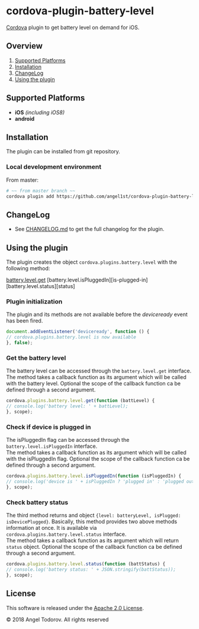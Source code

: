 cordova-plugin-battery-level
=============================

[Cordova][cordova] plugin to get battery level on demand for iOS.

## Overview
1. [Supported Platforms](#supported-platforms)
2. [Installation](#installation)
3. [ChangeLog](#changelog)
4. [Using the plugin](#using-the-plugin)

## Supported Platforms
- __iOS__ *(including iOS8)*
- __android__

## Installation
The plugin can be installed from git repository.

### Local development environment
From master:
```bash
# ~~ from master branch ~~
cordova plugin add https://github.com/angel1st/cordova-plugin-battery-level.git
```

## ChangeLog
- See [CHANGELOG.md][changelog] to get the full changelog for the plugin.


## Using the plugin
The plugin creates the object `cordova.plugins.battery.level` with the following method:

[battery.level.get][get]
[battery.level.isPluggedIn][is-plugged-in]
[battery.level.status][status]

### Plugin initialization
The plugin and its methods are not available before the *deviceready* event has been fired.

```javascript
document.addEventListener('deviceready', function () {
// cordova.plugins.battery.level is now available
}, false);
```

### Get the battery level
The battery level can be accessed through the `battery.level.get` interface.<br>
The method takes a callback function as its argument which will be called with the battery level. Optional the scope of the callback function ca be defined through a second argument.

```javascript
cordova.plugins.battery.level.get(function (battLevel) {
// console.log('battery level: ' + battLevel);
}, scope);
```

### Check if device is plugged in
The isPluggedIn flag can be accessed through the `battery.level.isPluggedIn` interface.<br>
The method takes a callback function as its argument which will be called with the isPluggedIn flag. Optional the scope of the callback function ca be defined through a second argument.

```javascript
cordova.plugins.battery.level.isPluggedIn(function (isPluggedIn) {
// console.log('device is ' + isPluggedIn ? 'plugged in' : 'plugged out');
}, scope);
```

### Check battery status
The third method returns and object `{level: batteryLevel, isPlugged: isDevicePlugged}`. Basically, this method provides two above methods information at once.
It is available via `cordova.plugins.battery.level.status` interface.<br>
The method takes a callback function as its argument which will return `status` object. Optional the scope of the callback function ca be defined through a second argument.

```javascript
cordova.plugins.battery.level.status(function (battStatus) {
// console.log('battery status: ' + JSON.stringify(battStatus));
}, scope);
```

## License

This software is released under the [Apache 2.0 License][apache2_license].

© 2018 Angel Todorov. All rights reserved


[cordova]: https://cordova.apache.org
[CLI]: http://cordova.apache.org/docs/en/edge/guide_cli_index.md.html#The%20Command-line%20Interface
[PGB]: http://docs.build.phonegap.com/en_US/index.html
[PGB_plugin]: https://build.phonegap.com/plugins/1195
[changelog]: CHANGELOG.md
[get]: #get-the-battery-level
[apache2_license]: http://opensource.org/licenses/Apache-2.0

